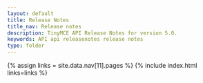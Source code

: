 ```yaml
---
layout: default
title: Release Notes
title_nav: Release notes
description: TinyMCE API Release Notes for version 5.0.
keywords: API api releasenotes release notes
type: folder
---
```


{% assign links = site.data.nav[11].pages %}
{% include index.html links=links %}
